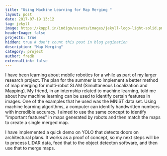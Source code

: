 ```yaml
---
title: "Using Machine Learning for Map Merging "
layout: post
date: 2017-07-19 13:12
tag: jekyll
image: https://koppl.in/indigo/assets/images/jekyll-logo-light-solid.png
headerImage: false
projects: true
hidden: true # don't count this post in blog pagination
description: "Map Merging"
category: project
author: fredk
externalLink: false
---
```

I have been learning about mobile robotics for a while as part of my larger research project. The plan for the summer is to implement a better method of map merging for multi-robot SLAM (Simultaneous Localization and Mapping). My friend, in an internship related to machine learning, told me about how machine learning can be used to identify certain features in images. One of the examples that he used was the MNIST data set. Using machine learning algorithms, a computer can identify handwritten numbers with incredible accuracy. I aimed to use the same concept to identify "important features" in maps generated by robots and then match the maps to create a single merged map.

I have implemented a quick demo on YOLO that detects doors on architectural plans. It works as a proof of concept, so my next steps will be to process LIDAR data, feed that to the object detecton software, and then use that to merge maps.
